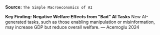 **Source:** `The Simple Macroeconomics of AI`

**Key Finding: Negative Welfare Effects from "Bad" AI Tasks**
New AI-generated tasks, such as those enabling manipulation or misinformation, may increase GDP but reduce overall welfare. — Acemoglu 2024
